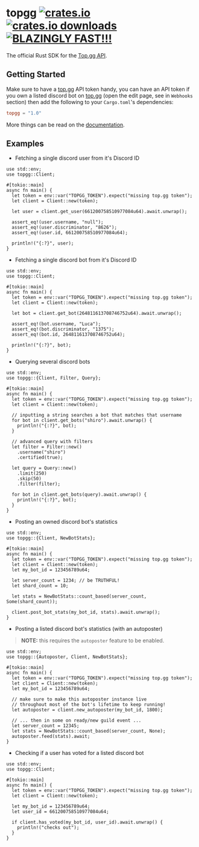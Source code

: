 # topgg [![crates.io][crates-io-image]][crates-io-url] [![crates.io downloads][crates-io-downloads-image]][crates-io-url] [![BLAZINGLY FAST!!!][blazingly-fast-image]][blazingly-fast-url]

[crates-io-image]: https://img.shields.io/crates/v/topgg?style=flat-square
[crates-io-downloads-image]: https://img.shields.io/crates/d/topgg?style=flat-square
[crates-io-url]: https://crates.io/crates/topgg
[blazingly-fast-image]: https://img.shields.io/badge/speed-BLAZINGLY%20FAST!!!%20%F0%9F%94%A5%F0%9F%9A%80%F0%9F%92%AA%F0%9F%98%8E-brightgreen.svg?style=flat-square
[blazingly-fast-url]: https://twitter.com/acdlite/status/974390255393505280
The official Rust SDK for the [Top.gg API](https://docs.top.gg).

## Getting Started

Make sure to have a [top.gg](https://top.gg) API token handy, you can have an API token if you own a listed discord bot on [top.gg](https://top.gg) (open the edit page, see in `Webhooks` section) then add the following to your `Cargo.toml`'s dependencies:

```toml
topgg = "1.0"
```

More things can be read on the [documentation](https://docs.rs/topgg).

## Examples

- Fetching a single discord user from it's Discord ID

```rust,no_run
use std::env;
use topgg::Client;

#[tokio::main]
async fn main() {
  let token = env::var("TOPGG_TOKEN").expect("missing top.gg token");
  let client = Client::new(token);
  
  let user = client.get_user(661200758510977084u64).await.unwrap();
  
  assert_eq!(user.username, "null");
  assert_eq!(user.discriminator, "8626");
  assert_eq!(user.id, 661200758510977084u64);
  
  println!("{:?}", user);
}
```

- Fetching a single discord bot from it's Discord ID

```rust,no_run
use std::env;
use topgg::Client;

#[tokio::main]
async fn main() {
  let token = env::var("TOPGG_TOKEN").expect("missing top.gg token");
  let client = Client::new(token);
  
  let bot = client.get_bot(264811613708746752u64).await.unwrap();
  
  assert_eq!(bot.username, "Luca");
  assert_eq!(bot.discriminator, "1375");
  assert_eq!(bot.id, 264811613708746752u64);
  
  println!("{:?}", bot);
}
```

- Querying several discord bots

```rust,no_run
use std::env;
use topgg::{Client, Filter, Query};

#[tokio::main]
async fn main() {
  let token = env::var("TOPGG_TOKEN").expect("missing top.gg token");
  let client = Client::new(token);
  
  // inputting a string searches a bot that matches that username
  for bot in client.get_bots("shiro").await.unwrap() {
    println!("{:?}", bot);
  }

  // advanced query with filters
  let filter = Filter::new()
    .username("shiro")
    .certified(true);

  let query = Query::new()
    .limit(250)
    .skip(50)
    .filter(filter);

  for bot in client.get_bots(query).await.unwrap() {
    println!("{:?}", bot);
  }
}
```

- Posting an owned discord bot's statistics

```rust,no_run
use std::env;
use topgg::{Client, NewBotStats};

#[tokio::main]
async fn main() {
  let token = env::var("TOPGG_TOKEN").expect("missing top.gg token");
  let client = Client::new(token);
  let my_bot_id = 123456789u64;

  let server_count = 1234; // be TRUTHFUL!
  let shard_count = 10;

  let stats = NewBotStats::count_based(server_count, Some(shard_count));

  client.post_bot_stats(my_bot_id, stats).await.unwrap();
}
```

- Posting a listed discord bot's statistics (with an autoposter)

> **NOTE:** this requires the `autoposter` feature to be enabled.

```rust,no_run
use std::env;
use topgg::{Autoposter, Client, NewBotStats};

#[tokio::main]
async fn main() {
  let token = env::var("TOPGG_TOKEN").expect("missing top.gg token");
  let client = Client::new(token);
  let my_bot_id = 123456789u64;

  // make sure to make this autoposter instance live
  // throughout most of the bot's lifetime to keep running!
  let autoposter = client.new_autoposter(my_bot_id, 1800);

  // ... then in some on ready/new guild event ...
  let server_count = 12345;
  let stats = NewBotStats::count_based(server_count, None);
  autoposter.feed(stats).await;
}
```

- Checking if a user has voted for a listed discord bot

```rust,no_run
use std::env;
use topgg::Client;

#[tokio::main]
async fn main() {
  let token = env::var("TOPGG_TOKEN").expect("missing top.gg token");
  let client = Client::new(token);
  
  let my_bot_id = 123456789u64;
  let user_id = 661200758510977084u64;

  if client.has_voted(my_bot_id, user_id).await.unwrap() {
    println!("checks out");
  }
}
```